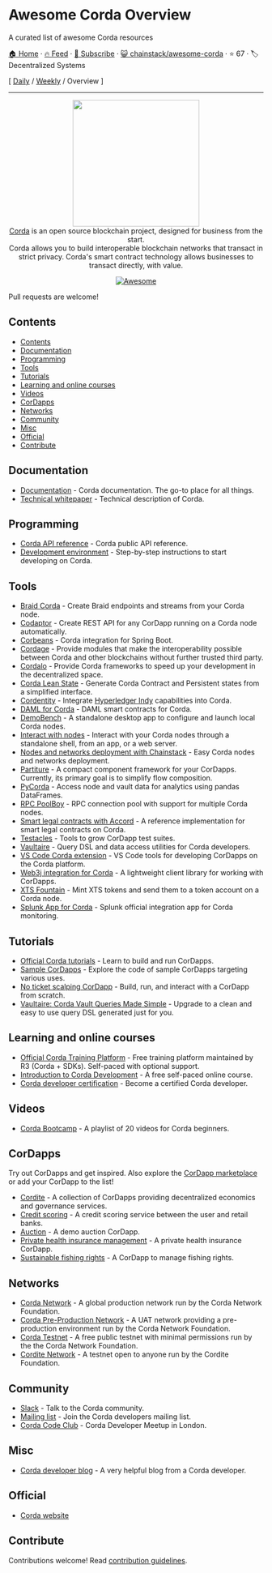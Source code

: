 # Awesome Corda Overview

A curated list of awesome Corda resources

[🏠 Home](/README.md) · [🔥 Feed](https://www.trackawesomelist.com/chainstack/awesome-corda/rss.xml) · [📮 Subscribe](https://trackawesomelist.us17.list-manage.com/subscribe?u=d2f0117aa829c83a63ec63c2f&id=36a103854c) · [😺 chainstack/awesome-corda](https://github.com/chainstack/awesome-corda) · ⭐ 67 · 🏷️ Decentralized Systems

[ [Daily](/content/chainstack/awesome-corda/README.md) / [Weekly](/content/chainstack/awesome-corda/week/README.md) / Overview ]

---

<div align="center">
  <a href="https://www.corda.net/"><img width="250px" src="https://github.com/chainstack/awesome-corda/raw/master/./project_logo.png">
  </a><br />
  <a href="https://www.corda.net/">Corda</a> is an open source blockchain project, designed for business from the start.
  <br />Corda allows you to build interoperable blockchain networks that transact in strict privacy. Corda's smart contract technology allows businesses to transact directly, with value.
  <br />

[![Awesome](https://awesome.re/badge.svg)](https://awesome.re)

</div>

Pull requests are welcome!

## Contents

*   [Contents](#contents)
*   [Documentation](#documentation)
*   [Programming](#programming)
*   [Tools](#tools)
*   [Tutorials](#tutorials)
*   [Learning and online courses](#learning-and-online-courses)
*   [Videos](#videos)
*   [CorDapps](#cordapps)
*   [Networks](#networks)
*   [Community](#community)
*   [Misc](#misc)
*   [Official](#official)
*   [Contribute](#contribute)

## Documentation

*   [Documentation](https://docs.corda.net/) - Corda documentation. The go-to place for all things.
*   [Technical whitepaper](https://www.r3.com/reports/corda-technical-whitepaper/) - Technical description of Corda.

## Programming

*   [Corda API reference](https://api.corda.net/) - Corda public API reference.
*   [Development environment](https://docs.corda.net/getting-set-up.html#set-up-instructions) - Step-by-step instructions to start developing on Corda.

## Tools

*   [Braid Corda](https://gitlab.com/bluebank/braid/tree/master/braid-corda) - Create Braid endpoints and streams from your Corda node.
*   [Codaptor](https://github.com/180Protocol/codaptor) - Create REST API for any CorDapp running on a Corda node automatically.
*   [Corbeans](https://manosbatsis.github.io/corbeans) - Corda integration for Spring Boot.
*   [Cordage](https://github.com/LayerXcom/cordage) - Provide modules that make the interoperability possible between Corda and other blockchains without further trusted third party.
*   [Cordalo](https://github.com/cordalo-ch) - Provide Corda frameworks to speed up your development in the decentralized space.
*   [Corda Lean State](https://manosbatsis.github.io/corda-lean-state) - Generate Corda Contract and Persistent states from a simplified interface.
*   [Cordentity](https://github.com/hyperledger-labs/cordentity) - Integrate [Hyperledger Indy](https://www.hyperledger.org/projects/hyperledger-indy) capabilities into Corda.
*   [DAML for Corda](https://github.com/chainstack/awesome-corda) - DAML smart contracts for Corda.
*   [DemoBench](https://www.corda.net/demobench/) - A standalone desktop app to configure and launch local Corda nodes.
*   [Interact with nodes](https://docs.chainstack.com/operations/corda/tools) - Interact with your Corda nodes through a standalone shell, from an app, or a web server.
*   [Nodes and networks deployment with Chainstack](https://chainstack.com/corda/) - Easy Corda nodes and networks deployment.
*   [Partiture](https://manosbatsis.github.io/partiture/) - A compact component framework for your CorDapps. Currently, its primary goal is to simplify flow composition.
*   [PyCorda](https://github.com/chainhaus/pycorda) - Access node and vault data for analytics using pandas DataFrames.
*   [RPC PoolBoy](https://manosbatsis.github.io/corda-rpc-poolboy/) - RPC connection pool with support for multiple Corda nodes.
*   [Smart legal contracts with Accord](https://www.accordproject.org/news/smart-legal-contracts-on-corda/) - A reference implementation for smart legal contracts on Corda.
*   [Testacles](https://github.com/manosbatsis/corda-testacles) - Tools to grow CorDapp test suites.
*   [Vaultaire](https://manosbatsis.github.io/vaultaire/) - Query DSL and data access utilities for Corda developers.
*   [VS Code Corda extension](https://github.com/corda/vscode-corda) - VS Code tools for developing CorDapps on the Corda platform.
*   [Web3j integration for Corda](http://corda.web3j.io/) - A lightweight client library for working with CorDapps.
*   [XTS Fountain](https://cordite.foundation/) - Mint XTS tokens and send them to a token account on a Corda node.
*   [Splunk App for Corda](https://github.com/splunkdlt/splunk-app-for-corda) - Splunk official integration app for Corda monitoring.

## Tutorials

*   [Official Corda tutorials](https://docs.corda.net/tutorials-index.html) - Learn to build and run CorDapps.
*   [Sample CorDapps](https://github.com/corda/samples/) - Explore the code of sample CorDapps targeting various uses.
*   [No ticket scalping CorDapp](https://docs.chainstack.com/tutorials/no-ticket-scalping-cordapp-on-corda) - Build, run, and interact with a CorDapp from scratch.
*   [Vaultaire: Corda Vault Queries Made Simple](https://medium.com/@manosbatsis/vaultaire-corda-vault-queries-made-simple-d13db4147298) - Upgrade to a clean and easy to use query DSL generated just for you.

## Learning and online courses

*   [Official Corda Training Platform](https://training.corda.net/) - Free training platform maintained by R3 (Corda + SDKs). Self-paced with optional support.
*   [Introduction to Corda Development](https://www.udemy.com/course/corda-development/) - A free self-paced online course.
*   [Corda developer certification](https://www.r3.com/training-and-certification/) - Become a certified Corda developer.

## Videos

*   [Corda Bootcamp](https://www.youtube.com/playlist?list=PLi1PppB3-YrVq5Qy_RM9Qidq0eh-nL11N) - A playlist of 20 videos for Corda beginners.

## CorDapps

Try out CorDapps and get inspired. Also explore the [CorDapp marketplace](https://marketplace.r3.com/) or add your CorDapp to the list!

*   [Cordite](https://gitlab.com/cordite/cordite) - A collection of CorDapps providing decentralized economics and governance services.
*   [Credit scoring](https://github.com/rafaelazeredo/creditbank) - A credit scoring service between the user and retail banks.
*   [Auction](https://github.com/ashutoshmeher-r3/auction-cordapp) - A demo auction CorDapp.
*   [Private health insurance management](https://github.com/corda-codeclub/marge) - A private health insurance CorDapp.
*   [Sustainable fishing rights](https://github.com/joeldudleyr3/olive-oyl) - A CorDapp to manage fishing rights.

## Networks

*   [Corda Network](https://corda.network/) - A global production network run by the Corda Network Foundation.
*   [Corda Pre-Production Network](https://corda.network/participation/preprod.html) - A UAT network providing a pre-production environment run by the Corda Network Foundation.
*   [Corda Testnet](https://docs.corda.net/corda-testnet-intro.html) - A free public testnet with minimal permissions run by the the Corda Network Foundation.
*   [Cordite Network](https://cordite.foundation/) - A testnet open to anyone run by the Cordite Foundation.

## Community

*   [Slack](http://slack.corda.net/) - Talk to the Corda community.
*   [Mailing list](https://groups.io/g/corda-dev) - Join the Corda developers mailing list.
*   [Corda Code Club](https://www.meetup.com/Corda-Code-Club/) - Corda Developer Meetup in London.

## Misc

*   [Corda developer blog](https://lankydan.dev) - A very helpful blog from a Corda developer.

## Official

*   [Corda website](https://www.corda.net/)

## Contribute

Contributions welcome! Read [contribution guidelines](https://github.com/chainstack/awesome-corda/blob/master/README.md/CONTRIBUTING.md).


